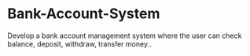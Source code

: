 # Bank-Account-System
Develop a bank account management system where the user can check balance, deposit, withdraw, transfer money.. 
